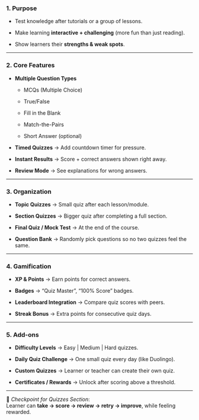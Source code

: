 ### **1. Purpose**

- Test knowledge after tutorials or a group of lessons.
    
- Make learning **interactive + challenging** (more fun than just reading).
    
- Show learners their **strengths & weak spots**.
    

---

### **2. Core Features**

- **Multiple Question Types**
    
    - MCQs (Multiple Choice)
        
    - True/False
        
    - Fill in the Blank
        
    - Match-the-Pairs
        
    - Short Answer (optional)
        
- **Timed Quizzes** → Add countdown timer for pressure.
    
- **Instant Results** → Score + correct answers shown right away.
    
- **Review Mode** → See explanations for wrong answers.
    

---

### **3. Organization**

- **Topic Quizzes** → Small quiz after each lesson/module.
    
- **Section Quizzes** → Bigger quiz after completing a full section.
    
- **Final Quiz / Mock Test** → At the end of the course.
    
- **Question Bank** → Randomly pick questions so no two quizzes feel the same.
    

---

### **4. Gamification**

- **XP & Points** → Earn points for correct answers.
    
- **Badges** → “Quiz Master”, “100% Score” badges.
    
- **Leaderboard Integration** → Compare quiz scores with peers.
    
- **Streak Bonus** → Extra points for consecutive quiz days.
    

---

### **5. Add-ons**

- **Difficulty Levels** → Easy | Medium | Hard quizzes.
    
- **Daily Quiz Challenge** → One small quiz every day (like Duolingo).
    
- **Custom Quizzes** → Learner or teacher can create their own quiz.
    
- **Certificates / Rewards** → Unlock after scoring above a threshold.
    

---

📍 _Checkpoint for Quizzes Section_:  
Learner can **take → score → review → retry → improve**, while feeling rewarded.